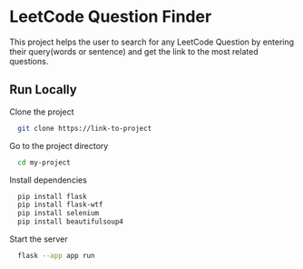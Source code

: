 
# LeetCode Question Finder

This project helps the user to search for any LeetCode Question by entering their query(words or sentence) and get the link to the most related questions.

## Run Locally

Clone the project

```bash
  git clone https://link-to-project
```

Go to the project directory

```bash
  cd my-project
```

Install dependencies

```bash
  pip install flask
  pip install flask-wtf
  pip install selenium
  pip install beautifulsoup4
```

Start the server

```bash
  flask --app app run
```

